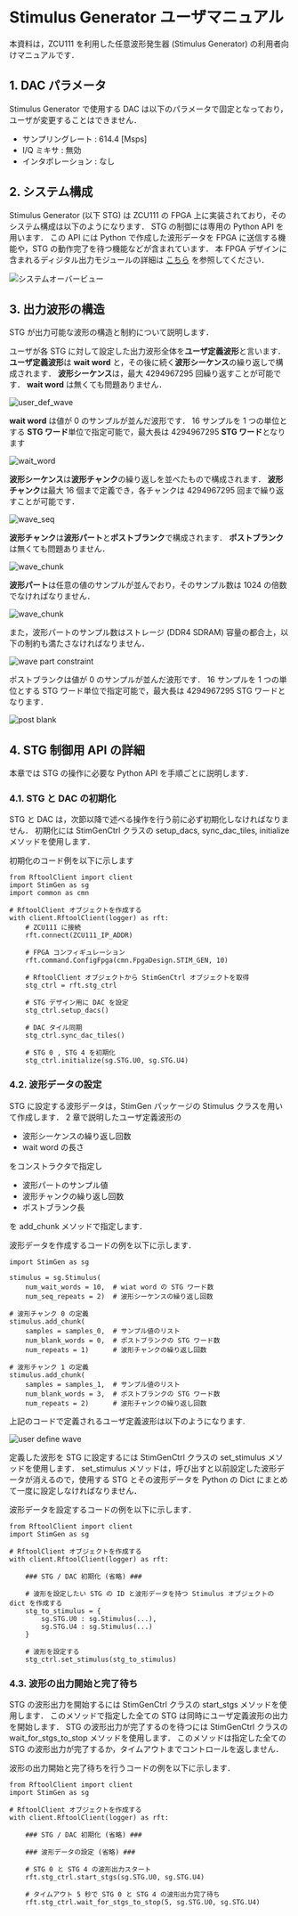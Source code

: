 # Stimulus Generator ユーザマニュアル

本資料は，ZCU111 を利用した任意波形発生器 (Stimulus Generator) の利用者向けマニュアルです．

## 1. DAC パラメータ

Stimulus Generator で使用する DAC は以下のパラメータで固定となっており，ユーザが変更することはできません．

- サンプリングレート : 614.4 [Msps]
- I/Q ミキサ : 無効
- インタポレーション : なし

## 2. システム構成

Stimulus Generator (以下 STG) は ZCU111 の FPGA 上に実装されており，そのシステム構成は以下のようになります．
STG の制御には専用の Python API を用います．
この API には Python で作成した波形データを FPGA に送信する機能や，STG の動作完了を待つ機能などが含まれています．
本 FPGA デザインに含まれるディジタル出力モジュールの詳細は [こちら](./digital_output.md)  を参照してください．

![システムオーバービュー](images/stg_system_overview.png)


## 3. 出力波形の構造

STG が出力可能な波形の構造と制約について説明します．

ユーザが各 STG に対して設定した出力波形全体を**ユーザ定義波形**と言います．
**ユーザ定義波形**は **wait word** と，その後に続く**波形シーケンス**の繰り返しで構成されます．
**波形シーケンス**は，最大 4294967295 回繰り返すことが可能です．
**wait word** は無くても問題ありません．

![user_def_wave](./images/user_def_wave.png)

**wait word** は値が 0 のサンプルが並んだ波形です．
16 サンプルを 1 つの単位とする **STG ワード**単位で指定可能で，最大長は 4294967295 **STG ワード**となります

![wait_word](./images/wait_word.png)

**波形シーケンス**は**波形チャンク**の繰り返しを並べたもので構成されます．
**波形チャンク**は最大 16 個まで定義でき，各チャンクは 4294967295 回まで繰り返すことが可能です．

![wave_seq](./images/wave_seq.png)

**波形チャンク**は**波形パート**と**ポストブランク**で構成されます．
**ポストブランク**は無くても問題ありません．

![wave_chunk](./images/wave_chunk.png)

**波形パート**は任意の値のサンプルが並んでおり，そのサンプル数は 1024 の倍数でなければなりません．

![wave_chunk](./images/wave_part.png)

また，波形パートのサンプル数はストレージ (DDR4 SDRAM) 容量の都合上，以下の制約も満たさなければなりません． 

![wave part constraint](images/wave_part_constraint.png)

<!--
$$
\begin{align*}
N_i &: STG \;i\; が出力する波形シーケンスを構成する波形チャンクの数  \\[1ex]
W_{i,j} &: STG \;i\; が出力する波形チャンク \;j\; の波形パートのサンプル数 \\
& \;\;(STG \;i\; を使用しない場合は \; 0) \\[1ex]
&\displaystyle \sum_{i=0}^{7} \sum_{j=0}^{N_i} W_{i,j} \leqq 2147483648
\end{align*}
$$
-->

ポストブランクは値が 0 のサンプルが並んだ波形です．
16 サンプルを 1 つの単位とする STG ワード単位で指定可能で，最大長は 4294967295 STG ワードとなります．

![post blank](images/post_blank.png)

## 4. STG 制御用 API の詳細

本章では STG の操作に必要な Python API を手順ごとに説明します．

### 4.1. STG と DAC の初期化

STG と DAC は，次節以降で述べる操作を行う前に必ず初期化しなければなりません．
初期化には StimGenCtrl クラスの setup_dacs, sync_dac_tiles, initialize メソッドを使用します．

初期化のコード例を以下に示します

```
from RftoolClient import client
import StimGen as sg
import common as cmn

# RftoolClient オブジェクトを作成する
with client.RftoolClient(logger) as rft:
    # ZCU111 に接続
    rft.connect(ZCU111_IP_ADDR)
    
    # FPGA コンフィギュレーション
    rft.command.ConfigFpga(cmn.FpgaDesign.STIM_GEN, 10)

    # RftoolClient オブジェクトから StimGenCtrl オブジェクトを取得
    stg_ctrl = rft.stg_ctrl

    # STG デザイン用に DAC を設定
    stg_ctrl.setup_dacs()

    # DAC タイル同期
    stg_ctrl.sync_dac_tiles()

    # STG 0 , STG 4 を初期化
    stg_ctrl.initialize(sg.STG.U0, sg.STG.U4)
```

### 4.2. 波形データの設定

STG に設定する波形データは，StimGen パッケージの Stimulus クラスを用いて作成します．
2 章で説明したユーザ定義波形の

- 波形シーケンスの繰り返し回数
- wait word の長さ

をコンストラクタで指定し

- 波形パートのサンプル値
- 波形チャンクの繰り返し回数
- ポストブランク長

を add_chunk メソッドで指定します．

波形データを作成するコードの例を以下に示します．

```
import StimGen as sg

stimulus = sg.Stimulus(
    num_wait_words = 10,  # wiat word の STG ワード数
    num_seq_repeats = 2)  # 波形シーケンスの繰り返し回数

# 波形チャンク 0 の定義
stimulus.add_chunk(
    samples = samples_0,  # サンプル値のリスト
    num_blank_words = 0,  # ポストブランクの STG ワード数
    num_repeats = 1)      # 波形チャンクの繰り返し回数

# 波形チャンク 1 の定義
stimulus.add_chunk(
    samples = samples_1,  # サンプル値のリスト
    num_blank_words = 3,  # ポストブランクの STG ワード数
    num_repeats = 2)      # 波形チャンクの繰り返し回数
```

上記のコードで定義されるユーザ定義波形は以下のようになります.

![user define wave](images/user_defined_wave.png)

定義した波形を STG に設定するには StimGenCtrl クラスの set_stimulus メソッドを使用します．
set_stimulus メソッドは，呼び出すと以前設定した波形データが消えるので，使用する STG とその波形データを Python の Dict にまとめて一度に設定しなければなりません．

波形データを設定するコードの例を以下に示します．

```
from RftoolClient import client
import StimGen as sg

# RftoolClient オブジェクトを作成する
with client.RftoolClient(logger) as rft:

    ### STG / DAC 初期化 (省略) ###

    # 波形を設定したい STG の ID と波形データを持つ Stimulus オブジェクトの dict を作成する
    stg_to_stimulus = {
        sg.STG.U0 : sg.Stimulus(...),
        sg.STG.U4 : sg.Stimulus(...)
    }

    # 波形を設定する
    stg_ctrl.set_stimulus(stg_to_stimulus)
```

### 4.3. 波形の出力開始と完了待ち

STG の波形出力を開始するには StimGenCtrl クラスの start_stgs メソッドを使用します．
このメソッドで指定した全ての STG は同時にユーザ定義波形の出力を開始します．
STG の波形出力が完了するのを待つには StimGenCtrl クラスの wait_for_stgs_to_stop メソッドを使用します．
このメソッドは指定した全ての STG の波形出力が完了するか，タイムアウトまでコントロールを返しません．

波形の出力開始と完了待ちを行うコードの例を以下に示します．

```
from RftoolClient import client
import StimGen as sg

# RftoolClient オブジェクトを作成する
with client.RftoolClient(logger) as rft:

    ### STG / DAC 初期化 (省略) ###

    ### 波形データの設定 (省略) ###
    
    # STG 0 と STG 4 の波形出力スタート
    rft.stg_ctrl.start_stgs(sg.STG.U0, sg.STG.U4)
    
    # タイムアウト 5 秒で STG 0 と STG 4 の波形出力完了待ち
    rft.stg_ctrl.wait_for_stgs_to_stop(5, sg.STG.U0, sg.STG.U4)
```
